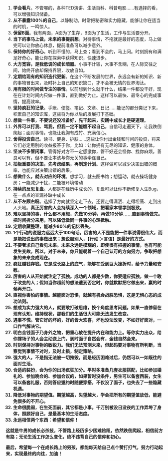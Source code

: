 1. **学会看片**。不管哪的，各种TED演讲、生活百科、科普电影......有选择的看，可以增强知识储备。
2. **从不暴露100%的自己**。以静制动，时常把秘密和实力隐藏，能够让你在适当的时机，一鸣惊人。
3. **保留B面**。我有两面，A面为了生存，B面为了生活，工作与生活要分开。
4. **当下的事马上做，未来的事提前想**。对待事情，不拖就是最好的态度，马上做完可以让你放心休息，提前准备可以减少意外。
5. **保持你的好奇心**。听到不懂的，马上查；看到不会的，马上问。时刻拥有和满足好奇心，能让你在探索中获得知识，快速进步。
6. **大方宽容，是我低调的成长暗器**。小事不计较，大事不含糊，在人际交往之间，始终开放却保持界限，收放自如。
7. **定期给现有的知识迭代更新**。在这个不断发展的世界，永远会有新的知识、新的事物冒出来，及时补上自己的知识缺口，才不会被无情的世界淘汰。
8. **用有限的时间做专注的事情**。以前想到什么就干什么，结果一件都没干好，现在在计划时间内只做一件事，直到做好为止。这样可以最快、最专心的完成事情，提高效率。
9. **坚持疯狂的记录**。手账、便签、笔记、文章、日记......能记的都分类记下来，积累自己的知识库，这些将为你以后的发展打下基础。
10. **想做一件事，不要说还没准备好，先干起来，实践中成长才是硬道理**。
11. **外界可以打我、骂我，但我一定不能瞧不起自己**。自信可走遍天下，让我跌倒爬起；面对事情，也能让我胸有成竹、充满信心。
12. **舍得投资自己**。读书、健身、护肤......这些让你付出金钱和时间的投资，将来它们必定用别的收益报答于你，比如：让你拥有无尽的知识、健康的身体。
13. **坚决不多管闲事**。管得好对方不一定感激你，管不好还会怪你、找你麻烦。善良可以有，但不要让本该与你无关的事牵连自己。
14. **拍板重要的决策，先考虑结果，再制定计划**。这样做可以减少决策出错的概率，也能应对决策出错的后果。
15. **想做什么，就去对应的环境**。想学习，就去图书馆；想运动，就去操场健身房；一能减少干扰，二能被环境带动
16. **持续的反思复盘**。人都是在经历中成长的，复盘可以让你不断修复人生Bug，在一点点的查漏补缺中成长
17. **从不左顾右盼**。选择了方向就坚定走下去，还要走得潇洒、走得坦荡、走到出人头地。<b>真正厉害的人会持续深入一个领域，把看家本领学到极致。
18. **难以坚持的事，什么都不用想，先做10分钟，再做10分钟......直到事情做完**。把时间拆分来用，可以降低做同一件事的心理抵触。
19. **定期收藏整理**，能减少80%的记忆丢失。
20. **1个行动的说服力远远大于100句话**。厉害的人不是能把一件事说得很伟大，而是能把说出的事做出来；想说服别人，【行动 ＞言语】是最好的方式。
21. **不要奢求自己看见未来**。未来永远是模糊的，即使很有把握的事情，也有可能发生变故。所以，对于未来，你只能朝着一个自己认可的方向努力，争取把想象的未来变成现在。
22. **疯狂赚钱存钱**。它是成长路上的底气，能够在受到巨大挫折时，给予力量和安慰。
23. **厉害的人从开始就注定了孤独**。成功的人都是少数，你要适应孤独，做一个敢于改变的人；假如当你超前的想法遭到否定时，你就默默把它做出来，赢的时候再开口。
24. **直视你害怕的事情**。越能面对恐惧，就越有机会战胜恐惧，这是无惧心态的成功法则。
25. **想成为实力强大的人，就要敢打破思维，换个角度思考问题**。如果一直停留在现有认知，维持现状，那我们的生活很大可能无法发生改变。
26. **遇事不慌**。管它好的坏的，好的皆大欢喜，坏也没法改变，不如好好面对，一口作气解决它。
27. **明白金钱面子乃身外之物，把重心放在提升内在和能力上**。等你实力出众，给你撑场子的人会主动送上门，到时面子自然会有，金钱自然会来。
28. **时刻保持对事物的敏锐力**。我们无法预测未来，但起码要对事物有所判断，当察觉到事情不对时，及时止损，制定策略。
29. **强大的人，不是指无法被一切摧毁，而是经历困难过后，仍然可以一如既往的面对生活**。
30. **合适的装扮，会为你的出场疯狂加分**。平时多准备几套衣服搭配，比如参加婚礼的、参加晚会的、参加会议的，如果暂时没条件，男生可以备套西装，女生可以备套礼服，否则答应邀约时随便穿搭，不仅没了面子，也失去了一些隐藏机遇。
31. **降低对事物的期望值**。期望越高，失望越大，学会把所有的期望值放低，能避免很多的不开心。
32. **生命很脆弱，在生死面前，其它都是小事**。千万别被没日没夜的工作弄垮了身体，照顾好自己，是最基本的生活态度。
33. **永远相信两个东西：希望和信仰**！

这就是牛男的成长必杀技，不管路上经历多少困难险阻，依然跌倒爬起，相信前方有路；无论生活工作怎么变化，绝不违背自己的信仰和初心。

最后，希望每一个在成长路上的男孩，都能每天给自己点个赞打打气，努力行动起来，实现最终的向往，加油！